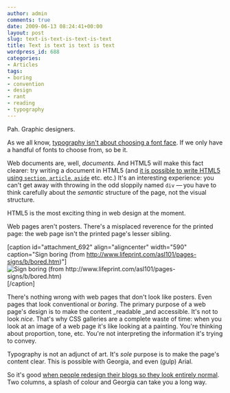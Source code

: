```yaml
---
author: admin
comments: true
date: 2009-06-13 08:24:41+00:00
layout: post
slug: text-is-text-is-text-is-text
title: Text is text is text is text
wordpress_id: 688
categories:
- Articles
tags:
- boring
- convention
- design
- rant
- reading
- typography
---
```


Pah. Graphic designers.

As we all know, [typography isn't about choosing a font face](http://ilovetypography.com/2008/04/04/on-choosing-type/). If we only have a handful of fonts to choose from, so be it.

Web documents are, well, _documents_. And HTML5 will make this fact clearer: try writing a document in HTML5 (and [it is possible to write HTML5 using `section`, `article`, `aside`](http://orderedlist.com/articles/structural-tags-in-html5) etc. etc.) It's an interesting experience: you can't get away with throwing in the odd sloppily named `div` — you have to think carefully about the _semantic_ structure of the page, not the visual structure.

HTML5 is the most exciting thing in web design at the moment.

Web pages aren't posters. There's a misplaced reverence for the printed page: the web page isn't the printed page's lesser sibling.

[caption id="attachment_692" align="aligncenter" width="590" caption="Sign boring (from http://www.lifeprint.com/asl101/pages-signs/b/bored.htm)"]![Sign boring (from http://www.lifeprint.com/asl101/pages-signs/b/bored.htm)](http://leonpaternoster.com/wp-content/uploads/2009/06/boring.jpg)[/caption]

There's nothing wrong with web pages that don't look like posters. Even pages that look conventional or _boring_. The primary purpose of a web page's design is to make the content _readable _and accessible. It's not to look _nice_. That's why CSS galleries are a complete waste of time: when you look at an image of a web page it's like looking at a painting. You're thinking about proportion, tone, etc. You're not interpreting the information it's trying to convey.

Typography is not an adjunct of art. It's _sole_ purpose is to make the page's content clear. This is possible with Georgia, and even (gulp) Arial.

So it's good [when people redesign their blogs so they look entirely normal](http://www.zeldman.com/2009/06/12/redesigned/). Two columns, a splash of colour and Georgia can take you a long way.
